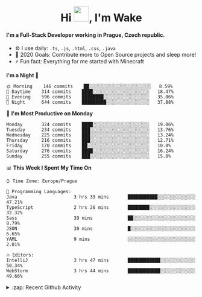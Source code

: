 <h1 align="center">Hi <img src="https://raw.githubusercontent.com/MrWakeCZ/MrWakeCZ/master/Hi.gif" width="40px" />, I'm Wake</h1>

#### I'm a Full-Stack Developer working in Prague, Czech republic.
- ⚙️ I use daily: `.ts`, `.js`, `.html`, `.css`, `.java`
- 🥅 2020 Goals: Contribute more to Open Source projects and sleep more!
- ⚡ Fun fact: Everything for me started with Minecraft

<!--START_SECTION:waka-->
**I'm a Night 🦉** 

```text
🌞 Morning    146 commits    ██░░░░░░░░░░░░░░░░░░░░░░░   8.59% 
🌆 Daytime    314 commits    ████░░░░░░░░░░░░░░░░░░░░░   18.47% 
🌃 Evening    596 commits    ████████░░░░░░░░░░░░░░░░░   35.06% 
🌙 Night      644 commits    █████████░░░░░░░░░░░░░░░░   37.88%

```
📅 **I'm Most Productive on Monday** 

```text
Monday       324 commits    ████░░░░░░░░░░░░░░░░░░░░░   19.06% 
Tuesday      234 commits    ███░░░░░░░░░░░░░░░░░░░░░░   13.76% 
Wednesday    225 commits    ███░░░░░░░░░░░░░░░░░░░░░░   13.24% 
Thursday     216 commits    ███░░░░░░░░░░░░░░░░░░░░░░   12.71% 
Friday       170 commits    ██░░░░░░░░░░░░░░░░░░░░░░░   10.0% 
Saturday     276 commits    ████░░░░░░░░░░░░░░░░░░░░░   16.24% 
Sunday       255 commits    ███░░░░░░░░░░░░░░░░░░░░░░   15.0%

```


📊 **This Week I Spent My Time On** 

```text
⌚︎ Time Zone: Europe/Prague

💬 Programming Languages: 
Java                     3 hrs 33 mins       ███████████░░░░░░░░░░░░░░   47.21% 
TypeScript               2 hrs 26 mins       ████████░░░░░░░░░░░░░░░░░   32.32% 
Sass                     39 mins             ██░░░░░░░░░░░░░░░░░░░░░░░   8.79% 
JSON                     30 mins             █░░░░░░░░░░░░░░░░░░░░░░░░   6.65% 
YAML                     9 mins              ░░░░░░░░░░░░░░░░░░░░░░░░░   2.01%

🔥 Editors: 
IntelliJ                 3 hrs 47 mins       ████████████░░░░░░░░░░░░░   50.34% 
WebStorm                 3 hrs 44 mins       ████████████░░░░░░░░░░░░░   49.66%

```


<!--END_SECTION:waka-->

<details>
  <summary>:zap: Recent Github Activity</summary>

<!--START_SECTION:activity-->
1. 🎉 Merged PR [#6](https://github.com/craftmania-cz/craftlobby/pull/6) in [craftmania-cz/craftlobby](https://github.com/craftmania-cz/craftlobby)
2. 🎉 Merged PR [#14](https://github.com/craftmania-cz/craftmanager/pull/14) in [craftmania-cz/craftmanager](https://github.com/craftmania-cz/craftmanager)
3. 🎉 Merged PR [#89](https://github.com/waked-cz/corgi/pull/89) in [waked-cz/corgi](https://github.com/waked-cz/corgi)
4. 🎉 Merged PR [#2](https://github.com/craftmania-cz/craftcore/pull/2) in [craftmania-cz/craftcore](https://github.com/craftmania-cz/craftcore)
5. 🎉 Merged PR [#7](https://github.com/craftmania-cz/craftlobby/pull/7) in [craftmania-cz/craftlobby](https://github.com/craftmania-cz/craftlobby)
<!--END_SECTION:activity-->

</details>
